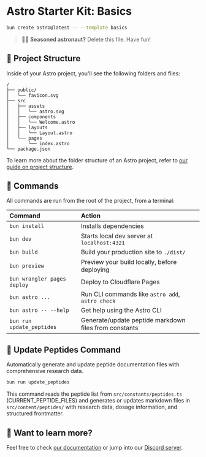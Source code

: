 # Astro Starter Kit: Basics

```sh
bun create astro@latest -- --template basics
```

> 🧑‍🚀 **Seasoned astronaut?** Delete this file. Have fun!

## 🚀 Project Structure

Inside of your Astro project, you'll see the following folders and files:

```text
/
├── public/
│   └── favicon.svg
├── src
│   ├── assets
│   │   └── astro.svg
│   ├── components
│   │   └── Welcome.astro
│   ├── layouts
│   │   └── Layout.astro
│   └── pages
│       └── index.astro
└── package.json
```

To learn more about the folder structure of an Astro project, refer to [our guide on project structure](https://docs.astro.build/en/basics/project-structure/).

## 🧞 Commands

All commands are run from the root of the project, from a terminal:

| Command                   | Action                                           |
| :------------------------ | :----------------------------------------------- |
| `bun install`             | Installs dependencies                            |
| `bun dev`             | Starts local dev server at `localhost:4321`      |
| `bun build`           | Build your production site to `./dist/`          |
| `bun preview`         | Preview your build locally, before deploying     |
| `bun wrangler pages deploy` | Deploy to Cloudflare Pages                     |
| `bun astro ...`       | Run CLI commands like `astro add`, `astro check` |
| `bun astro -- --help` | Get help using the Astro CLI                     |
| `bun run update_peptides` | Generate/update peptide markdown files from constants |

## 🧬 Update Peptides Command

Automatically generate and update peptide documentation files with comprehensive research data.

```bash
bun run update_peptides
```

This command reads the peptide list from `src/constants/peptides.ts` (CURRENT_PEPTIDE_FILES) and generates or updates markdown files in `src/content/peptides/` with research data, dosage information, and structured frontmatter.

## 👀 Want to learn more?

Feel free to check [our documentation](https://docs.astro.build) or jump into our [Discord server](https://astro.build/chat).
